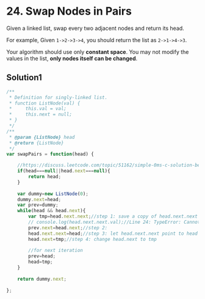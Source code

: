 # 24. Swap Nodes in Pairs
Given a linked list, swap every two adjacent nodes and return its head.

For example,
Given ``1->2->3->4``, you should return the list as ``2->1->4->3``.

Your algorithm should use only **constant space**. You may not modify the values in the list, **only nodes itself can be changed**.
## Solution1
``` js
/**
 * Definition for singly-linked list.
 * function ListNode(val) {
 *     this.val = val;
 *     this.next = null;
 * }
 */
/**
 * @param {ListNode} head
 * @return {ListNode}
 */
var swapPairs = function(head) {

    //https://discuss.leetcode.com/topic/51162/simple-0ms-c-solution-beats-98-08
    if(head===null||head.next===null){
        return head;
    }
    
    var dummy=new ListNode(0);
    dummy.next=head;
    var prev=dummy;
    while(head && head.next){
        var tmp=head.next.next;//step 1: save a copy of head.next.next
        // console.log(head.next.next.val);//Line 24: TypeError: Cannot read property 'val' of null
        prev.next=head.next;//step 2:
        head.next.next=head;//step 3: let head.next.next point to head
        head.next=tmp;//step 4: change head.next to tmp
        
        //for next iteration
        prev=head;
        head=tmp;
    }
    
    return dummy.next;
    
};
```